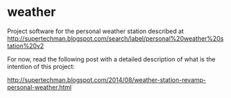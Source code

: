 weather
=======

Project software for the personal weather station described at http://supertechman.blogspot.com/search/label/personal%20weather%20station%20v2

For now, read the following post with a detailed description of what is the intention of this project:

http://supertechman.blogspot.com/2014/08/weather-station-revamp-personal-weather.html
